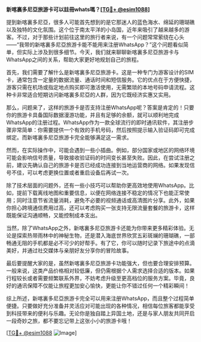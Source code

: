 **新喀裏多尼亞旅游卡可以註冊whats嗎？[[TG💪+ @esim1088](https://t.me/s/esim1088)]**

提到新喀裏多尼亞，很多人可能首先想到的是它那迷人的蓝色海水、绵延的珊瑚礁以及独特的文化氛围。这个位于南太平洋的小岛国，近年来吸引了越来越多的游客。不过，对于那些计划前往这里的旅行者来说，有一个问题常常萦绕在心头——“我带的新喀裏多尼亞旅游卡能不能用来注册WhatsApp？”这个问题看似简单，但实际上涉及到很多细节。今天，我们就来聊聊新喀裏多尼亞旅游卡与WhatsApp之间的关系，帮助大家更好地规划自己的旅程。

首先，我们需要了解什么是新喀裏多尼亞旅游卡。这是一种专门为游客设计的SIM卡，通常包含一定量的数据流量、通话时间和短信服务。它的优点在于方便快捷，游客只需在机场或指定地点购买即可激活使用，无需繁琐的本地号码申请流程。这种卡非常适合短期访问新喀裏多尼亞的人群，因为它既经济实惠又实用。

那么，问题来了，这样的旅游卡是否支持注册WhatsApp呢？答案是肯定的！只要你的旅游卡具备国际数据漫游功能，并且有足够的余额，就可以顺利地完成WhatsApp的注册过程。WhatsApp作为一款全球流行的即时通讯软件，其注册步骤非常简单：你需要提供一个有效的手机号码，然后按照提示输入验证码即可完成绑定。而新喀裏多尼亞旅游卡完全能够满足这一需求。

然而，在实际操作中，可能会遇到一些小插曲。例如，部分国家或地区的网络环境可能会影响信号质量，导致接收验证码的时间变长甚至失败。因此，在尝试注册之前，建议先确认自己的旅游卡是否已经成功连接到当地运营商的网络。如果发现信号不佳，可以考虑更换位置或者重启设备后再试一次。

除了技术层面的问题外，还有一些小技巧可以帮助你更高效地使用WhatsApp。比如，提前下载离线地图和重要信息，以便在网络连接不稳定的情况下也能正常使用；同时注意节省流量消耗，避免不必要的视频通话或高清图片分享。此外，如果你担心跨境通信费用过高，还可以考虑购买一张支持无限流量套餐的旅游卡，这样既能保证沟通顺畅，又能控制成本支出。

当然，除了WhatsApp之外，新喀裏多尼亞旅游卡还能为你带来更多精彩体验。无论是探索热带雨林中的神秘生物，还是潜入海底世界欣赏五彩斑斓的珊瑚礁，一部畅通无阻的手机都是必不可少的好帮手。有了它，你可以随时记录下旅途中的点滴美好，并通过社交媒体与亲朋好友分享你的冒险故事。

最后要提醒大家的是，虽然新喀裏多尼亞旅游卡功能强大，但也要合理安排预算。一般来说，这类产品价格相对较低廉，但仍需根据个人需求选择合适的版本。如果行程较长或者需要频繁联系外界，不妨考虑升级至更高档位的服务方案。毕竟，良好的通讯保障不仅能让旅程更加安心愉快，更能让你不错过任何一个精彩瞬间！

综上所述，新喀裏多尼亞旅游卡完全可以用来注册WhatsApp，而且整个过程简单便捷。只要做好充分准备并灵活应对可能出现的各种情况，相信每位旅客都能享受到科技带来的便利与乐趣。无论你是独自踏上异国土地，还是与家人朋友共同开启一段奇妙之旅，都不要忘记带上这张小小的旅游卡哦！

[[TG💪+ @esim1088](https://t.me/s/esim1088) ![Image](https://i.postimg.cc/4NQfJmqS/Snipaste-2025-05-13-00-14-12.png)]
